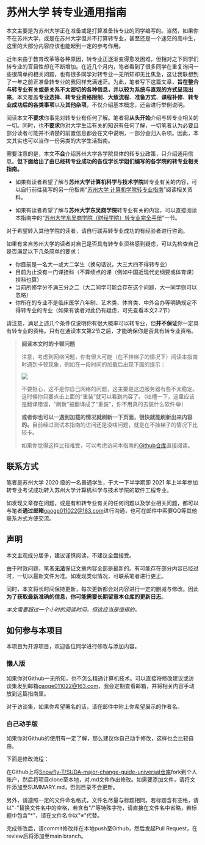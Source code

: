 # 苏州大学 转专业通用指南

本文主要是为苏州大学正在准备或是打算准备转专业的同学编写的。当然，如果你不在苏州大学，或是在苏州大学但并不打算转专业，甚至还是一个迷茫的高中生，这里的大部分内容应该也能起到一定的参考作用。

近年来由于教育改革等各种原因，转专业正逐渐变得愈发困难，但相对之下同学们转专业的盲目性却在不断增加。在近几个月内，笔者看到了很多同学在重复询问一些很简单的相关问题，也有很多同学对转专业一无所知却无比焦急，这让我联想到了一年之前正准备转专业的我同样充满迷茫。为此，笔者写下这篇文章，**旨在整合与转专业有关或是关系不太密切的各种信息，并以较为系统与直观的方式呈现出来**。本文覆盖**专业选择**、**转专业资格限制**、**大致流程**、**准备方式**、**课程补修**、**转专业成功后的各类事项**以及**其他杂项**，不仅介绍基本概念，还会进行举例说明。

阅读本文**不要求**你事先对转专业有任何了解。笔者将**从头开始**介绍与转专业相关的一切。同时，也**不要求**你对大学生活有关的知识有任何了解，一切笔者认为必要且部分读者可能并不清楚的前置信息都会在文中说明，一部分会归入杂项。因此，本文其实也可以当作一份另类的大学生活指南。

需要注意的是，本文**不会**介绍苏州大学各学院具体的转专业政策，只介绍通用信息。**但下面给出了由已经转专业成功的各位学长学姐们编写的各学院的转专业相关指南。**

- 如果有读者希望了解与**苏州大学计算机科学与技术学院**转专业有关的内容，可以自行前往我写的另一份指南“[苏州大学 计算机学院转专业指南](https://gaoge011022.gitbook.io/suda-major-change-guide-cs)”阅读相关资料。

- 如果有读者希望了解与**苏州大学东吴商学院**转专业有关的内容，可以直接阅读本指南中的“[苏州大学东吴商学院（财经学院）转专业完全手册](苏州大学东吴商学院（财经学院）转专业完全手册/README.md)”一节。

对于希望转入其他学院的读者，请自行联系转专业成功的有经验者进行咨询。

如果有来自苏州大学的读者对自己是否具有转专业资格感到疑虑，可以先检查自己是否满足以下几条简单的要求：

- 你目前是一名大一或大二学生（换句话说，大三大四不得转专业）
- 目前为止没有一门课挂科（不算绩点的课（例如中国近现代史纲要或体育课）挂科也算）
- 当前所修学分不满三分之二（大二同学可能会存在这个问题，大一同学则可以忽略）
- 你所在的专业不是临床医学八年制、艺术类、体育类、中外合办等明确规定不得转专业的专业（如果有读者对此仍有疑虑，可先查看本文2.2节）

请注意，满足上述几个条件仅说明你有很大概率可以转专业，但**并不保证**你一定具有转专业的资格。只有在通读本文第2节之后，才能确保你是否具有转专业资格。

> **阅读本文时的卡顿问题**
>
> 注意，考虑到网络问题，你有很大可能（在不挂梯子的情况下）阅读本指南时遇到卡顿现象，例如在一段时间的加载后出现下面的提示：
>
> ![](https://s3.bmp.ovh/imgs/2022/06/16/b7b8ad38e67fb081.png)
>
> 不要担心，这不是你自己网络的问题，这主要是这边服务器有些不太稳定。这时候你只要点击上面的“重装”就可以看到内容了。（吐槽一下，这里应该是翻译错误，“刷新”被翻译成了“重装”，你不用真的去装什么软件😂）
>
> <b>或者你也可以一遇到加载的情况就刷新一下页面，很快就能刷新出来内容的。</b>目前经过测试本指南的访问还是没啥问题，就是在不挂梯子的情况下比较卡。
>
> 如果你觉得这样比较难受，可以考虑访问本指南的[Github仓库](https://github.com/Snowfly-T/SUDA-major-change-guide-universal)直接阅读。

## 联系方式

笔者是苏州大学 2020 级的一名普通学生，于大一下半学期即 2021 年上半年参加转专业考试成功转入苏州大学计算机科学与技术学院的软件工程专业。

如发现文章存在问题，或是有和转专业有关的任何问题以及学业相关问题，都可以与笔者**通过邮箱**[gaoge011022@163.com](mailto:gaoge011022@163.com)进行沟通，也可在邮件中索要QQ等其他联系方式方便交流。

## 声明

本文主观成分居多，建议谨慎阅读，不建议全盘接受。

由于时效问题，笔者**无法**保证文章内容全部是最新的。有可能存在部分内容已经过时，一切以最新文件为准。如发现类似情况，可联系笔者进行更正。

同时，本文将长时间保持更新，每次更新都会对内容进行一定的删减与修改。因此**为了获取最新准确的信息，你可能需要长期留意本仓库的更新日志**。

*本文需要超过一个小时的阅读时间，但这应当是值得的。*

## 如何参与本项目

本项目为开源项目，欢迎各位同学进行修改与添加内容。

### 懒人版

如果你对Github一无所知，也不怎么精通计算机技术。可以直接将修改建议或访谈集发到邮箱[gaoge011022@163.com](mailto:gaoge011022@163.com)，我会定期查看邮箱，并将相关内容手动放到这篇指南里。

对于访谈集，如果你希望署名的话，请在邮件中附上你希望展示的作者名。

### 自己动手版

如果你对Github的使用有一定了解，那么建议你自己动手修改，这样也会比较自由。

下面是修改流程：

在Github上将[Snowfly-T/SUDA-major-change-guide-universal仓库](https://github.com/Snowfly-T/SUDA-major-change-guide-universal)fork到个人账户，然后将项目clone至本地，对.md文件作出修改。如需要添加文件，请将文件添加至SUMMARY.md，否则目录不会更新。

另外，请遵照一定的文件命名格式，文件名尽量与标题相同。若标题含有空格，请以"-"替换文件名中的空格，若含有"/"等特殊字符，请直接在文件名中省略，若标题中包含"*"，请在文件名中以"※"代替。

完成修改后，请commit修改并在本地push至Github，然后发起Pull Request，在review后将添加至main branch。
